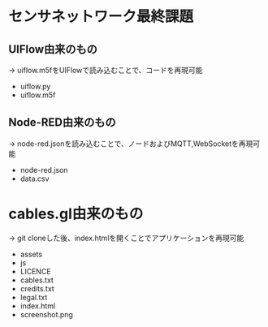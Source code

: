 # センサネットワーク最終課題

## UIFlow由来のもの
→ uiflow.m5fをUIFlowで読み込むことで、コードを再現可能

- uiflow.py
- uiflow.m5f


## Node-RED由来のもの
→ node-red.jsonを読み込むことで、ノードおよびMQTT,WebSocketを再現可能

- node-red.json
- data.csv


# cables.gl由来のもの
→ git cloneした後、index.htmlを開くことでアプリケーションを再現可能

- assets
- js
- LICENCE
- cables.txt
- credits.txt
- legal.txt
- index.html
- screenshot.png
